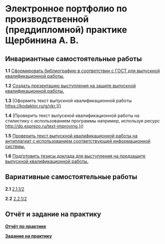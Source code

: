# Электронное портфолио по производственной (преддипломной) практике Щербинина А. В.
## Инвариантные самостоятельные работы
**1.1** [Сформировать библиографию в соответствии с ГОСТ для выпускной квалификационной работы.]()

**1.2** [Создать презентацию выступления на защите выпускной квалификационной работы.]()

**1.3** [Оформить текст выпускной квалификационной работы https://kodaktor.ru/g/vkr.]()

**1.4** [Проверить текст выпускной квалификационной работы на стилистику с использованием программы например, используя ресурс http://do.esprezo.ru/text-improving.]()

**1.5** [Проверить текст выпускной квалификационной работы на антиплагиат с использованием соответствующей информационной системы.]()

**1.6** [Подготовить тезисы доклада для выступления на предзащите выпускной квалификационной работы.]()

## Вариативные самостоятельные работы
**2.1** [2.1.1/2]()

**2.2** [2.2.1/2]()

## Отчёт и задание на практику
[**Отчёт по практике**]()

[**Задание на практику**]()
